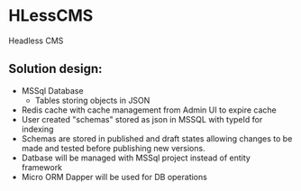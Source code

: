 # HLessCMS

Headless CMS


## Solution design:

- MSSql Database
    - Tables storing objects in JSON
- Redis cache with cache management from Admin UI to expire cache
- User created "schemas" stored as json in MSSQL with typeId for indexing
- Schemas are stored in published and draft states allowing changes to be made and tested before publishing new versions.
- Datbase will be managed with MSSql project instead of entity framework
- Micro ORM Dapper will be used for DB operations
